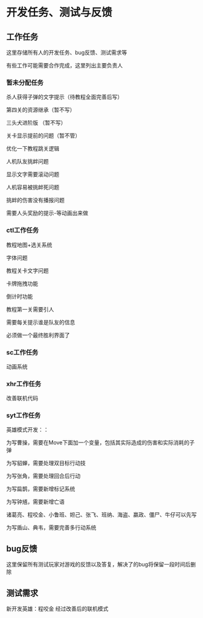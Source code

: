 # 开发任务、测试与反馈

## 工作任务

这里存储所有人的开发任务、bug反馈、测试需求等

有些工作可能需要合作完成，这里列出主要负责人

### 暂未分配任务

杀人获得子弹的文字提示（待教程全面完善后写）

第四关的资源继承（暂不写）

三头犬进阶版 （暂不写）

关卡显示提前的问题（暂不管）

优化一下教程跳关逻辑

人机队友挑衅问题

显示文字需要滚动问题

人机容易被挑衅死问题

挑衅的伤害没有播报问题

需要人头奖励的提示-等动画出来做

### ctl工作任务
教程地图+选关系统

字体问题

教程关卡文字问题

卡牌拖拽功能

倒计时功能

教程第一关需要引人

需要每关提示谁是队友的信息

必须做一个最终胜利界面了

### sc工作任务

动画系统

### xhr工作任务

改善联机代码

### syt工作任务

英雄模式开发：：

为写曹操，需要在Move下面加一个变量，包括其实际造成的伤害和实际消耗的子弹

为写貂蝉，需要处理双目标行动技

为写张角，需要处理回合后行动

为写扁鹊，需要新增标记系统

为写钟馗，需要新增亡语

诸葛亮、程咬金、小鲁班、妲己、张飞、班纳、海盗、嬴政、僵尸、牛仔可以先写

为写盾山、典韦，需要完善多行动系统

## bug反馈

这里保留所有测试玩家对游戏的反馈以及答复，解决了的bug将保留一段时间后删除

## 测试需求
新开发英雄：程咬金
经过改善后的联机模式